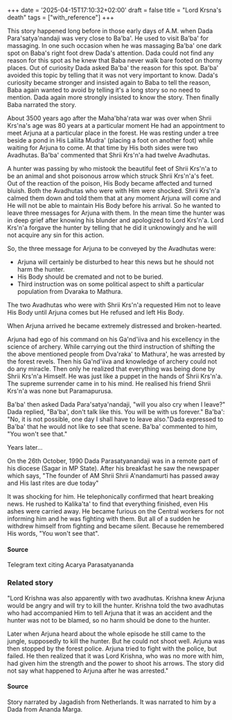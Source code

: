 +++
date = '2025-04-15T17:10:32+02:00'
draft = false
title = "Lord Krsna's death"
tags = ["with_reference"]
+++

This story happened long before in those early days of A.M. when Dada Para'satya'nandaji was very close to Ba'ba'. He used to visit Ba'ba' for massaging. In one such occasion when he was massaging Ba'ba' one dark spot on Baba's right foot drew Dada's attention. Dada could not find any reason for this spot as he knew that Baba never walk bare footed on thorny places. Out of curiosity Dada asked Ba'ba' the reason for this spot. Ba'ba' avoided this topic by telling that it was not very important to know. Dada's curiosity became stronger and insisted again to Baba to tell the reason, Baba again wanted to avoid by telling it's a long story so no need to mention. Dada again more strongly insisted to know the story. Then finally Baba narrated the story.

About 3500 years ago after the Maha'bha'rata war was over when Shrii Krs'na's age was 80 years at a particular moment He had an appointment to meet Arjuna at a particular place in the forest. He was resting under a tree beside a pond in His Laliita Mudra' (placing a foot on another foot) while waiting for Arjuna to come. At that time by His both sides were two Avadhutas. Ba'ba' commented that Shrii Krs'n'a had twelve Avadhutas.

A hunter was passing by who mistook the beautiful feet of Shrii Krs'n'a to be an animal and shot poisonous arrow which struck Shrii Krs'n'a's feet. Out of the reaction of the poison, His Body became affected and turned bluish. Both the Avadhutas who were with Him were shocked. Shrii Krs'n'a calmed them down and told them that at any moment Arjuna will come and He will not be able to maintain His Body before his arrival. So he wanted to leave three messages for Arjuna with them. In the mean time the hunter was in deep grief after knowing his blunder and apologized to Lord Krs'n'a. Lord Krs'n'a forgave the hunter by telling that he did it unknowingly and he will not acquire any sin for this action.

So, the three message for Arjuna to be conveyed by the Avadhutas were: 

* Arjuna will certainly be disturbed to hear this news but he should not harm the hunter.
* His Body should be cremated and not to be buried. 
* Third instruction was on some political aspect to shift a particular population from Dvaraka to Mathura.

The two Avadhutas who were with Shrii Krs'n'a requested Him not to leave His Body until Arjuna comes but He refused and left His Body.

When Arjuna arrived he became extremely distressed and broken-hearted.

Arjuna had ego of his command on his Ga'nd'iiva and his excellency in the science of archery. While carrying out the third instruction of shifting the the above mentioned people from Dva'raka' to Mathura', he was arrested by the forest revels. Then his Ga'nd'iiva and knowledge of archery could not do any miracle. Then only he realized that everything was being done by Shrii Krs'n'a Himself. He was just like a puppet in the hands of Shrii Krs'n'a. The supreme surrender came in to his mind. He realised his friend Shrii Krs'n'a was none but Paramapurusa.

Ba'ba' then asked Dada Para'satya'nandaji, "will you also cry when I leave?" Dada replied, "Ba'ba', don't talk like this. You will be with us forever." Ba'ba': "No, it is not possible, one day I shall have to leave also."Dada expressed to Ba'ba' that he would not like to see that scene. Ba'ba' commented to him, "You won't see that."

Years later...

On the 26th October, 1990 Dada Parasatyanandaji was in a remote part of his diocese (Sagar in MP State). After his breakfast he saw the newspaper which says, "The founder of AM Shrii Shrii A'nandamurti has passed away and His last rites are due today"

It was shocking for him. He telephonically confirmed that heart breaking news. He rushed to Kalika'ta' to find that everything finished, even His ashes were carried away. He became furious on the Central workers for not informing him and he was fighting with them. But all of a sudden he withdrew himself from fighting and became silent. Because he remembered His words, "You won't see that".

#### Source 
Telegram text citing Acarya Parasatyananda

### Related story
"Lord Krishna was also apparently with two avadhutas. Krishna knew Arjuna would be angry and will try to kill the hunter. Krishna told the two avadhutas who had accompanied Him to tell Arjuna that it was an accident and the hunter was not to be blamed, so no harm should be done to the hunter. 

Later when Arjuna heard about the whole episode he still came to the jungle, supposedly to kill the hunter. But he could not shoot well. Arjuna was then stopped by the forest police. Arjuna tried to fight with the police, but failed. He then realized that it was Lord Krishna, who was no more with him, had given him the strength and the power to shoot his arrows. The story did not say what happened to Arjuna after he was arrested."

#### Source
Story narrated by Jagadish from Netherlands. It was narrated to him by a Dada from Ananda Marga.
